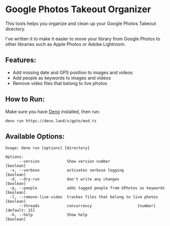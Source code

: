 # Google Photos Takeout Organizer

This tools helps you organize and clean up your Google Photos Takeout directory.

I've written it to make it easier to move your library from Google Photos to other
libraries such as Apple Photos or Adobe Lightroom.

## Features:

- Add missing date and GPS position to images and videos
- Add people as keywords to images and videos
- Remove video files that belong to live photos

## How to Run:

Make sure you have [Deno](https://deno.land) installed, then run:

```shell
deno run https://deno.land/x/gpto/mod.ts
```

## Available Options:

```
Usage: deno run [options] [directory]

Options:
      --version            Show version number                         [boolean]
  -v, --verbose            activates verbose logging                   [boolean]
  -d, --dry-run            don't write any changes                     [boolean]
  -p, --people             adds tagged people from GPhotos as keywords [boolean]
  -l, --remove-live-video  trashes files that belong to live photos    [boolean]
      --threads            concurrency                    [number] [default: 15]
  -h, --help               Show help                                   [boolean]
```